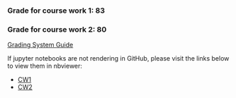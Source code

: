 ### Grade for course work 1: **83** 
  
### Grade for course work 2: **80**

[Grading System Guide](https://www.gold.ac.uk/students/assessments/undergraduate-final-result-calculation/)

If jupyter notebooks are not rendering in GitHub, please visit the links below to view 
them in nbviewer: 

- [CW1](https://nbviewer.jupyter.org/github/kkxix/ML_Coursework/blob/master/kknox001_CW1.ipynb)
- [CW2]()
